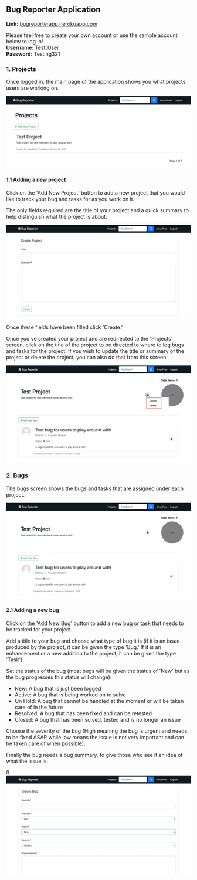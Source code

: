 ## Bug Reporter Application

**Link:** [bugreporterapp.herokuapp.com](https://bugreporterapp.herokuapp.com/)

Please feel free to create your own account or use the sample account below to log in! <br />
**Username:** Test_User <br />
**Password:** Testing321 <br />

<h3>1. Projects</h3>
<p>Once logged in, the main page of the application shows you what projects users are working on.</p>
<img src="./readme_img/project.jpg">

<h4>1.1 Adding a new project</h4>
<p>Click on the 'Add New Project' button to add a new project that you would like to track your bug and tasks for as you work on it.</p>

<p>The only fields required are the title of your project and a quick summary to help distinguish what the project is about:</p>
<img src="./readme_img/new_project.jpg">

<p>Once these fields have been filled click 'Create.'</p>

<p>Once you've created your project and are redirected to the 'Projects' screen, click on the title of the project to be directed to where to log bugs and tasks for the project. If you wish to update the title or summary of the project or delete the project, you can also do that from this screen:</p>
<img src="./readme_img/project_u_d.jpg">

<h3>2. Bugs</h3>
<p>The bugs screen shows the bugs and tasks that are assigned under each project.</p>
<img src="./readme_img/bug_screen.jpg">

<h4>2.1 Adding a new bug</h4>
<p>Click on the 'Add New Bug' button to add a new bug or task that needs to be tracked for your project.</p>

<p>Add a title to your bug and choose what type of bug it is (if it is an issue produced by the project, it can be given the type 'Bug.' If it is an enhancement or a new addition to the project, it can be given the type 'Task').</p>

<p>Set the status of the bug (most bugs will be given the status of 'New' but as the bug progresses this status will change):</p>

<ul>
<li>New: A bug that is just been logged</li>
<li>Active: A bug that is being worked on to solve</li>
<li>On Hold: A bug that cannot be handled at the moment or will be taken care of in the future</li>
<li>Resolved: A bug that has been fixed and can be retested</li>
<li>Closed: A bug that has been solved, tested and is no longer an issue</li>
</ul>

<p>Choose the severity of the bug (High meaning the bug is urgent and needs to be fixed ASAP while low means the issue is not very important and can be taken care of when possible).</p>

<p>Finally the bug needs a bug summary, to give those who see it an idea of what the issue is.</p>ß

<img src="./readme_img/new_bug.jpg">


